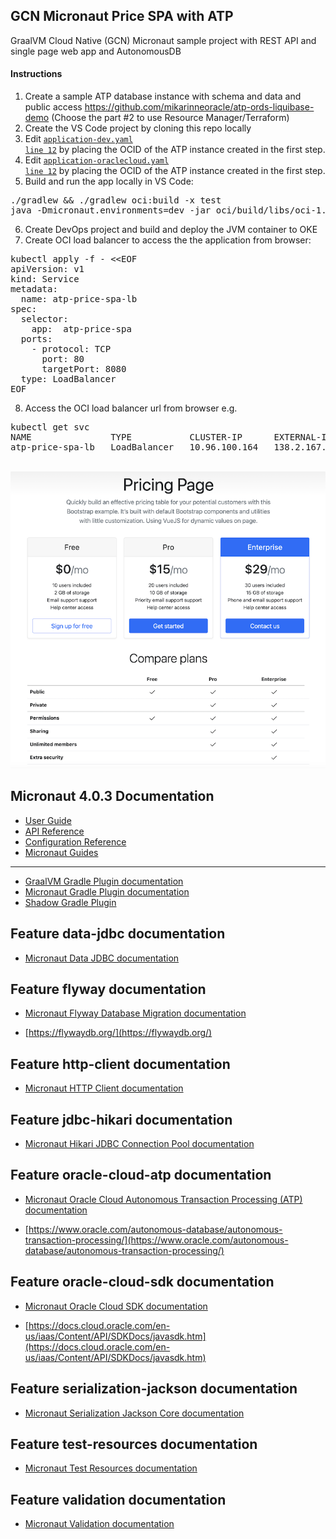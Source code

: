 ## GCN Micronaut Price SPA with ATP

GraalVM Cloud Native (GCN) Micronaut sample project with REST API and single page web app and AutonomousDB

#### Instructions

1. Create a sample ATP database instance with schema and data and public access https://github.com/mikarinneoracle/atp-ords-liquibase-demo (Choose the part #2 to use Resource Manager/Terraform)
2. Create the VS Code project by cloning this repo locally
3. Edit <a href="https://github.com/mikarinneoracle/gcn-micronaut-atp-price-spa/blob/master/oci/src/main/resources/application-dev.yml#L12"><code>application-dev.yaml line 12</code></a> by placing the OCID of the ATP instance created in the first step.
4. Edit <a href="https://github.com/mikarinneoracle/gcn-micronaut-atp-price-spa/blob/master/oci/src/main/resources/application-oraclecloud.yml#L12"><code>application-oraclecloud.yaml line 12</code></a> by placing the OCID of the ATP instance created in the first step.
5. Build and run the app locally in VS Code:
<pre>
./gradlew && ./gradlew oci:build -x test
java -Dmicronaut.environments=dev -jar oci/build/libs/oci-1.0-SNAPSHOT-all.jar
</pre>
6. Create DevOps project and build and deploy the JVM container to OKE
7. Create OCI load balancer to access the the application from browser:
<pre>
kubectl apply -f - &lt;&lt;EOF
apiVersion: v1
kind: Service
metadata:
  name: atp-price-spa-lb
spec:
  selector:
    app:  atp-price-spa
  ports:
    - protocol: TCP
      port: 80
      targetPort: 8080
  type: LoadBalancer
EOF
</pre>
8. Access the OCI load balancer url from browser e.g.
<pre>
kubectl get svc
NAME               TYPE           CLUSTER-IP      EXTERNAL-IP       PORT(S)             AGE
atp-price-spa-lb   LoadBalancer   10.96.100.164   138.2.167.157     80:30258/TCP        8s
</pre>

<br>
<img src="price-spa.png" width="800" />


## Micronaut 4.0.3 Documentation

- [User Guide](https://docs.micronaut.io/4.0.3/guide/)
- [API Reference](https://docs.micronaut.io/4.0.3/api/)
- [Configuration Reference](https://docs.micronaut.io/4.0.3/guide/configurationreference.html)
- [Micronaut Guides](https://guides.micronaut.io/)
---
- [GraalVM Gradle Plugin documentation](https://graalvm.github.io/native-build-tools/latest/gradle-plugin.html)
- [Micronaut Gradle Plugin documentation](https://micronaut-projects.github.io/micronaut-gradle-plugin/latest/)
- [Shadow Gradle Plugin](https://plugins.gradle.org/plugin/com.github.johnrengelman.shadow)
## Feature data-jdbc documentation

- [Micronaut Data JDBC documentation](https://micronaut-projects.github.io/micronaut-data/latest/guide/index.html#jdbc)


## Feature flyway documentation

- [Micronaut Flyway Database Migration documentation](https://micronaut-projects.github.io/micronaut-flyway/latest/guide/index.html)

- [https://flywaydb.org/](https://flywaydb.org/)


## Feature http-client documentation

- [Micronaut HTTP Client documentation](https://docs.micronaut.io/latest/guide/index.html#nettyHttpClient)


## Feature jdbc-hikari documentation

- [Micronaut Hikari JDBC Connection Pool documentation](https://micronaut-projects.github.io/micronaut-sql/latest/guide/index.html#jdbc)


## Feature oracle-cloud-atp documentation

- [Micronaut Oracle Cloud Autonomous Transaction Processing (ATP) documentation](https://micronaut-projects.github.io/micronaut-oracle-cloud/latest/guide/#_micronaut_oraclecloud_atp)

- [https://www.oracle.com/autonomous-database/autonomous-transaction-processing/](https://www.oracle.com/autonomous-database/autonomous-transaction-processing/)


## Feature oracle-cloud-sdk documentation

- [Micronaut Oracle Cloud SDK documentation](https://micronaut-projects.github.io/micronaut-oracle-cloud/latest/guide/)

- [https://docs.cloud.oracle.com/en-us/iaas/Content/API/SDKDocs/javasdk.htm](https://docs.cloud.oracle.com/en-us/iaas/Content/API/SDKDocs/javasdk.htm)


## Feature serialization-jackson documentation

- [Micronaut Serialization Jackson Core documentation](https://micronaut-projects.github.io/micronaut-serialization/latest/guide/)


## Feature test-resources documentation

- [Micronaut Test Resources documentation](https://micronaut-projects.github.io/micronaut-test-resources/latest/guide/)


## Feature validation documentation

- [Micronaut Validation documentation](https://micronaut-projects.github.io/micronaut-validation/latest/guide/)


